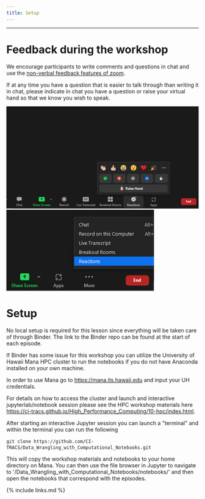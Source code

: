 ```yaml
---
title: Setup
---
```



---
# Feedback during the workshop

We encourage participants to write comments and questions in chat and use the <a href="https://support.zoom.us/hc/en-us/articles/115001286183-Nonverbal-feedback-during-meetings#:~:text=To%20provide%20nonverbal%20feedback%20or,icon%20again%20to%20remove%20it." target="_blank" >non-verbal feedback features of zoom</a>.

If at any time you have a question that is easier to talk through than writing it in chat, please indicate in chat you have a question or raise your virtual hand so that we know you wish to speak.

<img src="./fig/non-verbal.png" alt="non-verbal icon" >

<img src="./fig/non-verbal_min.png" alt="non-verbal icon from ..." >

# Setup

No local setup is required for this lesson since everything will be taken care of through Binder. The link to the Binder repo can be found at the start of each episode.

If Binder has some issue for this workshop you can utilize the University of Hawaii Mana HPC cluster to run the notebooks if you do not have Anaconda installed on your own machine.

In order to use Mana go to https://mana.its.hawaii.edu and input your UH credentials.  

For details on how to access the cluster and launch and interactive jupyterlab/notebook session please see the HPC workshop materials here https://ci-tracs.github.io/High_Performance_Computing/10-hpc/index.html.

After starting an interactive Jupyter session you can launch a "terminal" and within the terminal you can run the following
```
git clone https://github.com/CI-TRACS/Data_Wrangling_with_Computational_Notebooks.git
```
This will copy the workshop materials and notebooks to your home directory on Mana.  You can then use the file browser in Jupyter to navigate to '/Data_Wrangling_with_Computational_Notebooks/notebooks/' and then open the notebooks that correspond with the episodes.

{% include links.md %}
